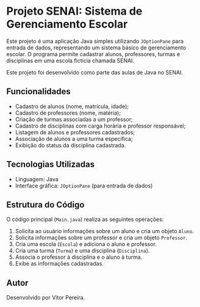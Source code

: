 # Projeto SENAI: Sistema de Gerenciamento Escolar

Este projeto é uma aplicação Java simples utilizando `JOptionPane` para entrada de dados, representando um sistema básico de gerenciamento escolar. O programa permite cadastrar alunos, professores, turmas e disciplinas em uma escola fictícia chamada SENAI.

Este projeto foi desenvolvido como parte das aulas de Java no SENAI.

## Funcionalidades

- Cadastro de alunos (nome, matrícula, idade);
- Cadastro de professores (nome, matéria);
- Criação de turmas associadas a um professor;
- Cadastro de disciplinas com carga horária e professor responsável;
- Listagem de alunos e professores cadastrados;
- Associação de alunos a uma turma específica;
- Exibição do status da disciplina cadastrada.

## Tecnologias Utilizadas

- Linguagem: Java
- Interface gráfica: `JOptionPane` (para entrada de dados)


## Estrutura do Código

O código principal (`Main.java`) realiza as seguintes operações:

1. Solicita ao usuário informações sobre um aluno e cria um objeto `Aluno`.
2. Solicita informações sobre um professor e cria um objeto `Professor`.
3. Cria uma escola (`Escola`) e adiciona o aluno e professor.
4. Cria uma turma (`Turma`) e uma disciplina (`Disciplina`).
5. Associa o professor à disciplina e o aluno à turma.
6. Exibe as informações cadastradas.


## Autor

Desenvolvido por Vitor Pereira.

